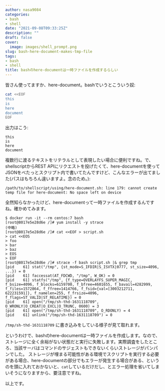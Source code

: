 ```yaml
---
author: nasa9084
categories:
- bash
- shell
date: "2021-09-08T09:33:25Z"
description: ""
draft: false
cover:
  image: images/shell_prompt.png
slug: bash-here-document-makes-tmp-file
tags:
- bash
- shell
title: bashのhere-documentは一時ファイルを作成するらしい
---
```



皆さん使ってますか、here-document。bashでいうとこういう奴:

``` bash
cat <<EOF
this
is
here
document
EOF
```

出力はこう:

```
this
is
here
document
```

複数行に渡るテキストをリテラルとして表現したい場合に便利ですね。で、shellscriptからREST APIにリクエストを投げたくて、here-documentを使ってJSONをべたっとスクリプト内で書いてたんですけど、こんなエラーが出てました(パスはもちろん違いますよ。念のため。):

```
/path/to/shellscript/using/here-document.sh: line 179: cannot create temp file for here-document: No space left on device
```

全然知らなかったけど、here-documentって一時ファイルを作成するんですね。確かめてみます。

```
$ docker run -it --rm centos:7 bash
[root@8017e5e28d6e /]# yum install -y strace
(中略)
[root@8017e5e28d6e /]# cat <<EOF > script.sh
> cat <<EOS
> foo
> bar
> baz 
> EOS
> EOF
[root@8017e5e28d6e /]# strace -f bash script.sh |& grep tmp
[pid    61] stat("/tmp", {st_mode=S_IFDIR|S_ISVTX|0777, st_size=4096, ...}) = 0
[pid    61] faccessat(AT_FDCWD, "/tmp", W_OK) = 0
[pid    61] statfs("/tmp", {f_type=OVERLAYFS_SUPER_MAGIC, f_bsize=4096, f_blocks=6159700, f_bfree=4601655, f_bavail=4282999, f_files=1572864, f_ffree=1414766, f_fsid={val=[3003212711, 622231591]}, f_namelen=255, f_frsize=4096, f_flags=ST_VALID|ST_RELATIME}) = 0
[pid    61] open("/tmp/sh-thd-1631118709", O_WRONLY|O_CREAT|O_EXCL|O_TRUNC, 0600) = 3
[pid    61] open("/tmp/sh-thd-1631118709", O_RDONLY) = 4
[pid    61] unlink("/tmp/sh-thd-1631118709") = 0
```

`/tmp/sh-thd-1631118709` に書き込みをしている様子が見て取れます。

というわけで、bashのhere-documentは一時ファイルを作成します。なので、ストレージに全く余裕がない状態だと実行に失敗します。実際調査をしたところ、当該サーバはコマンドのサジェストもできないくらいストレージがパンパンでした。
ストレージが埋まる可能性がある環境でスクリプトを実行する必要がある場合、here-documentの部分でもエラーが発生する場合がある、というのを頭に入れておかないと、`cat`しているだけだし、とエラー処理を省いてしまいそうになりますから、要注意ですね。

以上です。



